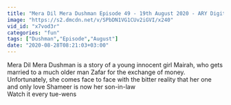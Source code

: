 ```yaml
---
title: "Mera Dil Mera Dushman Episode 49 - 19th August 2020 - ARY Digital Drama"
image: "https://s2.dmcdn.net/v/SPbDN1VG1CUv2iGVI/x240"
vid_id: "x7vod3r"
categories: "fun"
tags: ["Dushman","Episode","August"]
date: "2020-08-28T08:21:03+03:00"
---
```

Mera Dil Mera Dushman is a story of a young innocent girl Mairah, who gets married to a much older man Zafar for the exchange of money. Unfortunately, she comes face to face with the bitter reality that her one and only love Shameer is now her son-in-law  <br>Watch it every tue-wens
